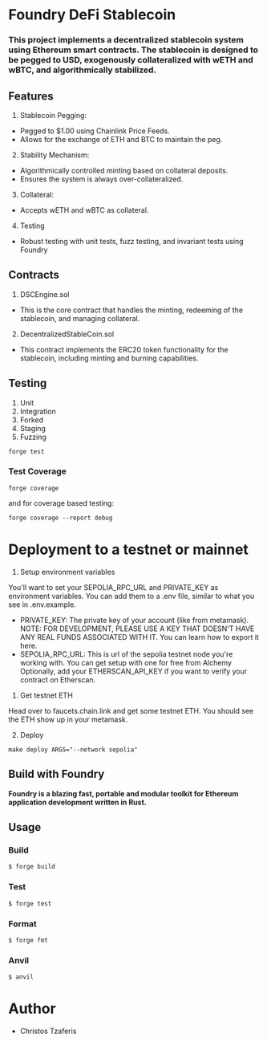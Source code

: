 
# Foundry DeFi Stablecoin

### This project implements a decentralized stablecoin system using Ethereum smart contracts. The stablecoin is designed to be pegged to USD, exogenously collateralized with wETH and wBTC, and algorithmically stabilized.




## Features
1. Stablecoin Pegging:
- Pegged to $1.00 using Chainlink Price Feeds.
- Allows for the exchange of ETH and BTC to maintain the peg.
2. Stability Mechanism:
- Algorithmically controlled minting based on collateral deposits.
- Ensures the system is always over-collateralized.
3. Collateral:
- Accepts wETH and wBTC as collateral.
4. Testing
- Robust testing with unit tests, fuzz testing, and invariant tests using Foundry

## Contracts

1. DSCEngine.sol
- This is the core contract that handles the minting, redeeming of the stablecoin, and managing collateral.

2. DecentralizedStableCoin.sol
- This contract implements the ERC20 token functionality for the stablecoin, including minting and burning capabilities.


## Testing

1. Unit
2. Integration
3. Forked
4. Staging
5. Fuzzing

```shell
forge test
```
### Test Coverage
```shell
forge coverage
```
and for coverage based testing:
```shell
forge coverage --report debug
```

# Deployment to a testnet or mainnet
1. Setup environment variables

You'll want to set your SEPOLIA_RPC_URL and PRIVATE_KEY as environment variables. You can add them to a .env file, similar to what you see in .env.example.

- PRIVATE_KEY: The private key of your account (like from metamask). NOTE: FOR DEVELOPMENT, PLEASE USE A KEY THAT DOESN'T HAVE ANY REAL FUNDS ASSOCIATED WITH IT.
You can learn how to export it here.
- SEPOLIA_RPC_URL: This is url of the sepolia testnet node you're working with. You can get setup with one for free from Alchemy
Optionally, add your ETHERSCAN_API_KEY if you want to verify your contract on Etherscan.

1. Get testnet ETH

Head over to faucets.chain.link and get some testnet ETH. You should see the ETH show up in your metamask.

2. Deploy
```shell
make deploy ARGS="--network sepolia"
```



## Build with Foundry

**Foundry is a blazing fast, portable and modular toolkit for Ethereum application development written in Rust.**

## Usage

### Build

```shell
$ forge build
```

### Test

```shell
$ forge test
```

### Format

```shell
$ forge fmt
```

### Anvil

```shell
$ anvil
```

# Author
- Christos Tzaferis
